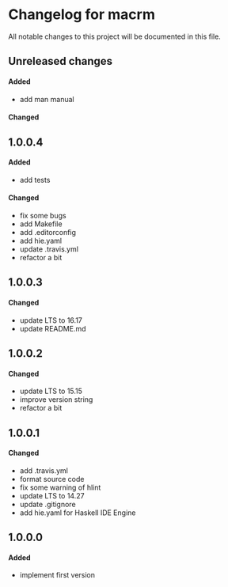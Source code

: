 # Changelog for macrm

All notable changes to this project will be documented in this file.

## Unreleased changes

#### Added

- add man manual

#### Changed

## 1.0.0.4

#### Added

- add tests

#### Changed

- fix some bugs
- add Makefile
- add .editorconfig
- add hie.yaml
- update .travis.yml
- refactor a bit

## 1.0.0.3

#### Changed

- update LTS to 16.17
- update README.md

## 1.0.0.2

#### Changed

- update LTS to 15.15
- improve version string
- refactor a bit

## 1.0.0.1

#### Changed

- add .travis.yml
- format source code
- fix some warning of hlint
- update LTS to 14.27
- update .gitignore
- add hie.yaml for Haskell IDE Engine

## 1.0.0.0

#### Added

- implement first version
